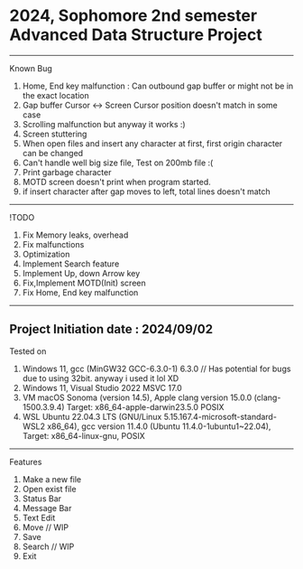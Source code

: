 # 2024, Sophomore 2nd semester Advanced Data Structure Project

---
Known Bug
1. Home, End key malfunction : Can outbound gap buffer or might not be in the exact location
2. Gap buffer Cursor <-> Screen Cursor position doesn't match in some case
3. Scrolling malfunction but anyway it works :)
4. Screen stuttering
5. When open files and insert any character at first, first origin character can be changed
6. Can't handle well big size file, Test on 200mb file :(
7. Print garbage character
8. MOTD screen doesn't print when program started.
9. if insert character after gap moves to left, total lines doesn't match
---
!TODO
1. Fix Memory leaks, overhead
2. Fix malfunctions
3. Optimization
4. Implement Search feature
5. Implement Up, down Arrow key
6. Fix,Implement MOTD(Init) screen
7. Fix Home, End key malfunction
---  
Project Initiation date : 2024/09/02
---  
Tested on
1. Windows 11, gcc (MinGW32 GCC-6.3.0-1) 6.3.0  // Has potential for bugs due to using 32bit. anyway i used it lol XD
2. Windows 11, Visual Studio 2022 MSVC 17.0
3. VM macOS Sonoma (version 14.5), Apple clang version 15.0.0 (clang-1500.3.9.4) Target: x86_64-apple-darwin23.5.0 POSIX
4. WSL Ubuntu 22.04.3 LTS (GNU/Linux 5.15.167.4-microsoft-standard-WSL2 x86_64), gcc version 11.4.0 (Ubuntu 11.4.0-1ubuntu1~22.04), Target: x86_64-linux-gnu, POSIX
---  
Features
1. Make a new file
2. Open exist file
3. Status Bar
4. Message Bar
5. Text Edit
6. Move             // WIP
7. Save
8. Search           // WIP
9. Exit
